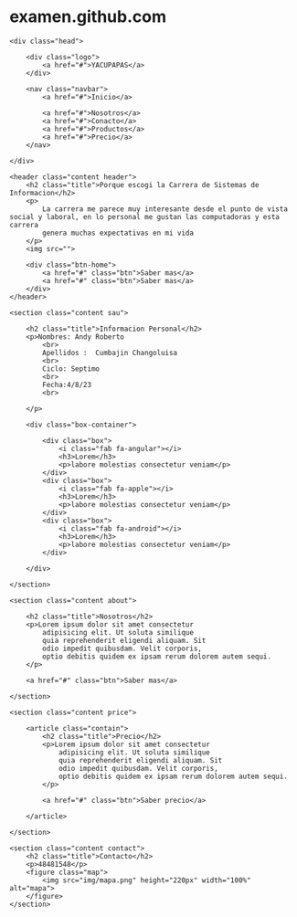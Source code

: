 # examen.github.com
<!DOCTYPE html>
<html lang="en">
<head>
    <meta charset="UTF-8">
    <meta http-equiv="X-UA-Compatible" content="IE=edge">
    <meta name="viewport" content="width=device-width, initial-scale=1.0">
    <link rel="stylesheet" href="https://cdnjs.cloudflare.com/ajax/libs/font-awesome/5.15.1/css/all.min.css">
    <link rel="stylesheet" href="style.css">
    <title>Pagina web basica</title>

</head>
<body>

    <div class="head">

        <div class="logo">
            <a href="#">YACUPAPAS</a>
        </div>

        <nav class="navbar">
            <a href="#">Inicio</a>
            
            <a href="#">Nosotros</a>
            <a href="#">Conacto</a>
            <a href="#">Productos</a>
            <a href="#">Precio</a>
        </nav>

    </div>

    <header class="content header">
        <h2 class="title">Porque escogi la Carrera de Sistemas de Informacion</h2>
        <p>
            La carrera me parece muy interesante desde el punto de vista social y laboral, en lo personal me gustan las computadoras y esta carrera 
            genera muchas expectativas en mi vida
        </p>
        <img src="">

        <div class="btn-home">
            <a href="#" class="btn">Saber mas</a>
            <a href="#" class="btn">Saber mas</a>
        </div>
    </header>

    <section class="content sau">

        <h2 class="title">Informacion Personal</h2>
        <p>Nombres: Andy Roberto
            <br>
            Apellidos :  Cumbajin Changoluisa
            <br>
            Ciclo: Septimo
            <br>
            Fecha:4/8/23 
            <br>

        </p>
        
        <div class="box-container">

            <div class="box">
                <i class="fab fa-angular"></i>
                <h3>Lorem</h3>
                <p>labore molestias consectetur veniam</p>
            </div>
            <div class="box">
                <i class="fab fa-apple"></i>
                <h3>Lorem</h3>
                <p>labore molestias consectetur veniam</p>
            </div>
            <div class="box">
                <i class="fab fa-android"></i>
                <h3>Lorem</h3>
                <p>labore molestias consectetur veniam</p>
            </div>

        </div>

    </section>

    <section class="content about">

        <h2 class="title">Nosotros</h2>
        <p>Lorem ipsum dolor sit amet consectetur 
            adipisicing elit. Ut soluta similique 
            quia reprehenderit eligendi aliquam. Sit 
            odio impedit quibusdam. Velit corporis, 
            optio debitis quidem ex ipsam rerum dolorem autem sequi.
        </p>

        <a href="#" class="btn">Saber mas</a>

    </section>

    <section class="content price">

        <article class="contain">
            <h2 class="title">Precio</h2>
            <p>Lorem ipsum dolor sit amet consectetur 
                adipisicing elit. Ut soluta similique 
                quia reprehenderit eligendi aliquam. Sit 
                odio impedit quibusdam. Velit corporis, 
                optio debitis quidem ex ipsam rerum dolorem autem sequi.
            </p>

            <a href="#" class="btn">Saber precio</a>

        </article>

    </section>

    <section class="content contact">
        <h2 class="title">Contacto</h2>
        <p>48481548</p>
        <figure class="map">
            <img src="img/mapa.png" height="220px" width="100%" alt="mapa">
        </figure>
    </section>
    
</body>
</html>
